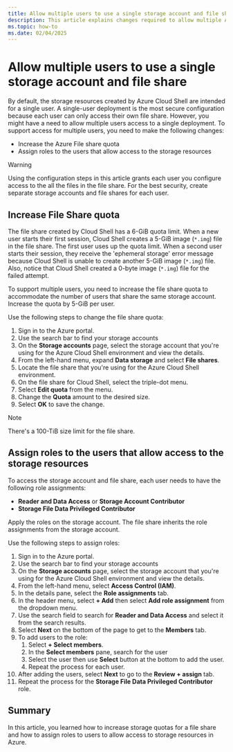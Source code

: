 ```yaml
---
title: Allow multiple users to use a single storage account and file share
description: This article explains changes required to allow multiple Azure Cloud Shell users to use a single storage account and file share.
ms.topic: how-to
ms.date: 02/04/2025
---
```

# Allow multiple users to use a single storage account and file share

By default, the storage resources created by Azure Cloud Shell are intended for a single user. A
single-user deployment is the most secure configuration because each user can only access their own
file share. However, you might have a need to allow multiple users access to a single deployment. To
support access for multiple users, you need to make the following changes:

- Increase the Azure File share quota
- Assign roles to the users that allow access to the storage resources

> [!WARNING]
> Using the configuration steps in this article grants each user you configure access to the all the
> files in the file share. For the best security, create separate storage accounts and file shares
> for each user.

## Increase File Share quota

The file share created by Cloud Shell has a 6-GiB quota limit. When a new user starts their first
session, Cloud Shell creates a 5-GiB image (`*.img`) file in the file share. The first user uses up
the quota limit. When a second user starts their session, they receive the 'ephemeral storage' error
message because Cloud Shell is unable to create another 5-GiB image (`*.img`) file. Also, notice
that Cloud Shell created a 0-byte image (`*.img`) file for the failed attempt.

To support multiple users, you need to increase the file share quota to accommodate the number of
users that share the same storage account. Increase the quota by 5-GiB per user.

Use the following steps to change the file share quota:

1. Sign in to the Azure portal.
1. Use the search bar to find your storage accounts
1. On the **Storage accounts** page, select the storage account that you're using for the Azure
   Cloud Shell environment and view the details.
1. From the left-hand menu, expand **Data storage** and select **File shares**.
1. Locate the file share that you're using for the Azure Cloud Shell environment.
1. On the file share for Cloud Shell, select the triple-dot menu.
1. Select **Edit quota** from the menu.
1. Change the **Quota** amount to the desired size.
1. Select **OK** to save the change.

> [!NOTE]
> There's a 100-TiB size limit for the file share.

## Assign roles to the users that allow access to the storage resources

To access the storage account and file share, each user needs to have the following role
assignments:

- **Reader and Data Access** or **Storage Account Contributor**
- **Storage File Data Privileged Contributor**

Apply the roles on the storage account. The file share inherits the role assignments from the
storage account.

Use the following steps to assign roles:

1. Sign in to the Azure portal.
1. Use the search bar to find your storage accounts
1. On the **Storage accounts** page, select the storage account that you're using for the Azure
   Cloud Shell environment and view the details.
1. From the left-hand menu, select **Access Control (IAM)**.
1. In the details pane, select the **Role assignments** tab.
1. In the header menu, select **+ Add** then select **Add role assignment** from the dropdown menu.
1. Use the search field to search for **Reader and Data Access** and select it from the search
   results.
1. Select **Next** on the bottom of the page to get to the **Members** tab.
1. To add users to the role:
   1. Select **+ Select members**.
   1. In the **Select members** pane, search for the user
   1. Select the user then use **Select** button at the bottom to add the user.
   1. Repeat the process for each user.
1. After adding the users, select **Next** to go to the **Review + assign** tab.
1. Repeat the process for the **Storage File Data Privileged Contributor** role.

## Summary

In this article, you learned how to increase storage quotas for a file share and how to assign roles
to users to allow access to storage resources in Azure.

